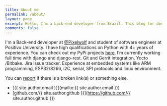 ```yaml
---
title: About me
permalink: /about/
layout: page
excerpt: Hello, I'm a back-end developer from Brazil. This blog for documentation about my programming journey.
comments: false
---
```


I'm a Back-end developer at [@Pixelwolf](www.pixelwolf.com.br) and student of software engineer at Positivo University.
I have high qualifications on Python with 4+ years of experience. You can check out my PyPi projects [here](https://pypi.org/user/arturgomes/), I’m currently working full time with django and django-rest.
Git and Gerrit integration. Yocto /Bitbake. Jira issue tracker.
Experience at embedded systems like ARM programming, ESP32/8266, i2C, serial, SPI protocols and linux environment.

You can [report](http://github.com/arturgoms/arturgoms.github.io/issues/new) if there is a broken link(s) or something else.

- [{{ site.author.email }}](mailto:{{ site.author.email }})
- [github.com/{{ site.author.github }}](https://github.com/{{ site.author.github }})

